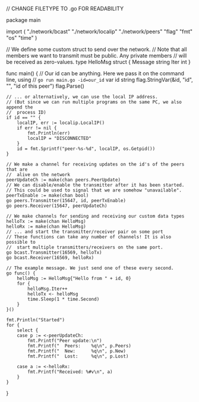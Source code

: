 // CHANGE FILETYPE TO .go FOR READABILITY

package main

import (
	"./network/bcast"
	"./network/localip"
	"./network/peers"
	"flag"
	"fmt"
	"os"
	"time"
)

// We define some custom struct to send over the network.
// Note that all members we want to transmit must be public. Any private members
//  will be received as zero-values.
type HelloMsg struct {
	Message string
	Iter    int
}

func main() {
	// Our id can be anything. Here we pass it on the command line, using
	//  `go run main.go -id=our_id`
	var id string
	flag.StringVar(&id, "id", "", "id of this peer")
	flag.Parse()

	// ... or alternatively, we can use the local IP address.
	// (But since we can run multiple programs on the same PC, we also append the
	//  process ID)
	if id == "" {
		localIP, err := localip.LocalIP()
		if err != nil {
			fmt.Println(err)
			localIP = "DISCONNECTED"
		}
		id = fmt.Sprintf("peer-%s-%d", localIP, os.Getpid())
	}

	// We make a channel for receiving updates on the id's of the peers that are
	//  alive on the network
	peerUpdateCh := make(chan peers.PeerUpdate)
	// We can disable/enable the transmitter after it has been started.
	// This could be used to signal that we are somehow "unavailable".
	peerTxEnable := make(chan bool)
	go peers.Transmitter(15647, id, peerTxEnable)
	go peers.Receiver(15647, peerUpdateCh)

	// We make channels for sending and receiving our custom data types
	helloTx := make(chan HelloMsg)
	helloRx := make(chan HelloMsg)
	// ... and start the transmitter/receiver pair on some port
	// These functions can take any number of channels! It is also possible to
	//  start multiple transmitters/receivers on the same port.
	go bcast.Transmitter(16569, helloTx)
	go bcast.Receiver(16569, helloRx)

	// The example message. We just send one of these every second.
	go func() {
		helloMsg := HelloMsg{"Hello from " + id, 0}
		for {
			helloMsg.Iter++
			helloTx <- helloMsg
			time.Sleep(1 * time.Second)
		}
	}()

	fmt.Println("Started")
	for {
		select {
		case p := <-peerUpdateCh:
			fmt.Printf("Peer update:\n")
			fmt.Printf("  Peers:    %q\n", p.Peers)
			fmt.Printf("  New:      %q\n", p.New)
			fmt.Printf("  Lost:     %q\n", p.Lost)

		case a := <-helloRx:
			fmt.Printf("Received: %#v\n", a)
		}
	}
}
